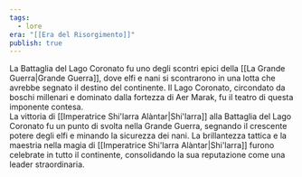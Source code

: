 ```yaml
---
tags:
  - lore
era: "[[Era del Risorgimento]]"
publish: true
---
```


La Battaglia del Lago Coronato fu uno degli scontri epici della [[La Grande Guerra|Grande Guerra]], dove elfi e nani si scontrarono in una lotta che avrebbe segnato il destino del continente. Il Lago Coronato, circondato da boschi millenari e dominato dalla fortezza di Aer Marak, fu il teatro di questa imponente contesa.  
La vittoria di [[Imperatrice Shi'larra Alàntar|Shi'larra]] alla Battaglia del Lago Coronato fu un punto di svolta nella Grande Guerra, segnando il crescente potere degli elfi e minando la sicurezza dei nani. La brillantezza tattica e la maestria nella magia di [[Imperatrice Shi'larra Alàntar|Shi'larra]] furono celebrate in tutto il continente, consolidando la sua reputazione come una leader straordinaria.